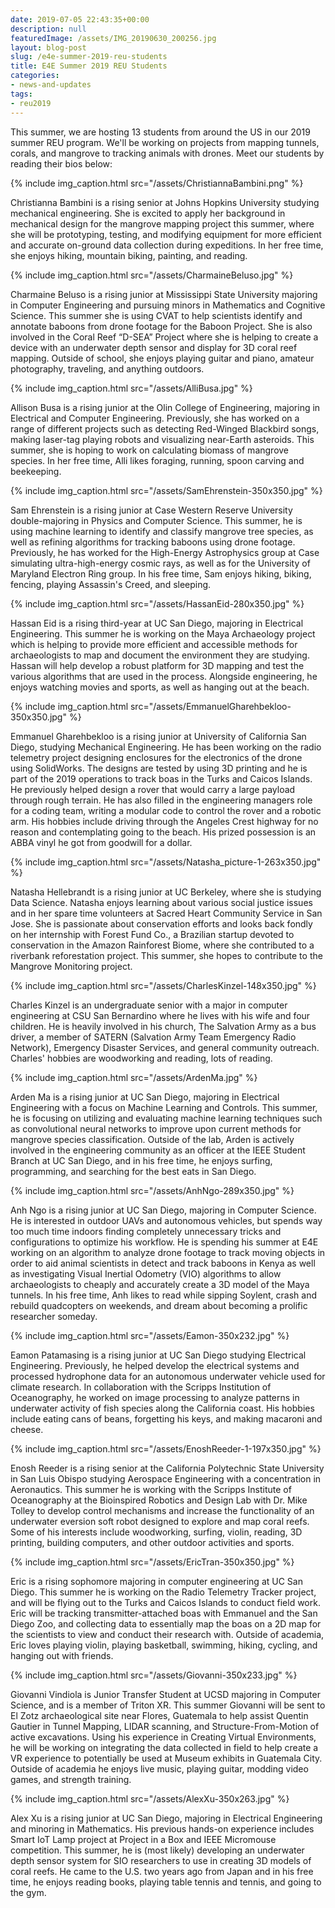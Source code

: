 ```yaml
---
date: 2019-07-05 22:43:35+00:00
description: null
featuredImage: /assets/IMG_20190630_200256.jpg
layout: blog-post
slug: /e4e-summer-2019-reu-students
title: E4E Summer 2019 REU Students
categories:
- news-and-updates
tags:
- reu2019
---
```


This summer, we are hosting 13 students from around the US in our 2019 summer REU program. We'll be working on projects from mapping tunnels, corals, and mangrove to tracking animals with drones. Meet our students by reading their bios below:

{% include 
    img_caption.html
    src="/assets/ChristiannaBambini.png"
%}

Christianna Bambini is a rising senior at Johns Hopkins University studying mechanical engineering. She is excited to apply her background in mechanical design for the mangrove mapping project this summer, where she will be prototyping, testing, and modifying equipment for more efficient and accurate on-ground data collection during expeditions. In her free time, she enjoys hiking, mountain biking, painting, and reading.

{% include 
    img_caption.html
    src="/assets/CharmaineBeluso.jpg"
%}

Charmaine Beluso is a rising junior at Mississippi State University majoring in Computer Engineering and pursuing minors in Mathematics and Cognitive Science. This summer she is using CVAT to help scientists identify and annotate baboons from drone footage for the Baboon Project. She is also involved in the Coral Reef “D-SEA” Project where she is helping to create a device with an underwater depth sensor and display for 3D coral reef mapping. Outside of school, she enjoys playing guitar and piano, amateur photography, traveling, and anything outdoors.

{% include 
    img_caption.html
    src="/assets/AlliBusa.jpg"
%}

Allison Busa is a rising junior at the Olin College of Engineering, majoring in Electrical and Computer Engineering. Previously, she has worked on a range of different projects such as detecting Red-Winged Blackbird songs, making laser-tag playing robots and visualizing near-Earth asteroids. This summer, she is hoping to work on calculating biomass of mangrove species. In her free time, Alli likes foraging, running, spoon carving and beekeeping.

{% include 
    img_caption.html
    src="/assets/SamEhrenstein-350x350.jpg"
%}

Sam Ehrenstein is a rising junior at Case Western Reserve University double-majoring in Physics and Computer Science. This summer, he is using machine learning to identify and classify mangrove tree species, as well as refining algorithms for tracking baboons using drone footage. Previously, he has worked for the High-Energy Astrophysics group at Case simulating ultra-high-energy cosmic rays, as well as for the University of Maryland Electron Ring group. In his free time, Sam enjoys hiking, biking, fencing, playing Assassin's Creed, and sleeping.

{% include 
    img_caption.html
    src="/assets/HassanEid-280x350.jpg"
%}

Hassan Eid is a rising third-year at UC San Diego, majoring in Electrical Engineering. This summer he is working on the Maya Archaeology project which is helping to provide more efficient and accessible methods for archaeologists to map and document the environment they are studying. Hassan will help develop a robust platform for 3D mapping and test the various algorithms that are used in the process. Alongside engineering, he enjoys watching movies and sports, as well as hanging out at the beach.

{% include 
    img_caption.html
    src="/assets/EmmanuelGharehbekloo-350x350.jpg"
%}

Emmanuel Gharehbekloo is a rising junior at University of California San Diego, studying Mechanical Engineering. He has been working on the radio telemetry project designing enclosures for the electronics of the drone using SolidWorks. The designs are tested by using 3D printing and he is part of the 2019 operations to track boas in the Turks and Caicos Islands. He previously helped design a rover that would carry a large payload through rough terrain. He has also filled in the engineering managers role for a coding team, writing a modular code to control the rover and a robotic arm. His hobbies include driving through the Angeles Crest highway for no reason and contemplating going to the beach. His prized possession is an ABBA vinyl he got from goodwill for a dollar.

{% include 
    img_caption.html
    src="/assets/Natasha_picture-1-263x350.jpg"
%}

Natasha Hellebrandt is a rising junior at UC Berkeley, where she is studying Data Science. Natasha enjoys learning about various social justice issues and in her spare time volunteers at Sacred Heart Community Service in San Jose. She is passionate about conservation efforts and looks back fondly on her internship with Forest Fund Co., a Brazilian startup devoted to conservation in the Amazon Rainforest Biome, where she contributed to a riverbank reforestation project. This summer, she hopes to contribute to the Mangrove Monitoring project.

{% include 
    img_caption.html
    src="/assets/CharlesKinzel-148x350.jpg"
%}

Charles Kinzel is an undergraduate senior with a major in computer engineering at CSU San Bernardino where he lives with his wife and four children. He is heavily involved in his church, The Salvation Army as a bus driver, a member of SATERN (Salvation Army Team Emergency Radio Network), Emergency Disaster Services, and general community outreach. Charles' hobbies are woodworking and reading, lots of reading.

{% include 
    img_caption.html
    src="/assets/ArdenMa.jpg"
%}

Arden Ma is a rising junior at UC San Diego, majoring in Electrical Engineering with a focus on Machine Learning and Controls. This summer, he is focusing on utilizing and evaluating machine learning techniques such as convolutional neural networks to improve upon current methods for mangrove species classification. Outside of the lab, Arden is actively involved in the engineering community as an officer at the IEEE Student Branch at UC San Diego, and in his free time, he enjoys surfing, programming, and searching for the best eats in San Diego.

{% include 
    img_caption.html
    src="/assets/AnhNgo-289x350.jpg"
%}

Anh Ngo is a rising junior at UC San Diego, majoring in Computer Science. He is interested in outdoor UAVs and autonomous vehicles, but spends way too much time indoors finding completely unnecessary tricks and configurations to optimize his workflow. He is spending his summer at E4E working on an algorithm to analyze drone footage to track moving objects in order to aid animal scientists in detect and track baboons in Kenya as well as investigating Visual Inertial Odometry (VIO) algorithms to allow archaeologists to cheaply and accurately create a 3D model of the Maya tunnels. In his free time, Anh likes to read while sipping Soylent, crash and rebuild quadcopters on weekends, and dream about becoming a prolific researcher someday.

{% include 
    img_caption.html
    src="/assets/Eamon-350x232.jpg"
%}

Eamon Patamasing is a rising junior at UC San Diego studying Electrical Engineering. Previously, he helped develop the electrical systems and processed hydrophone data for an autonomous underwater vehicle used for climate research. In collaboration with the Scripps Institution of Oceanography, he worked on image processing to analyze patterns in underwater activity of fish species along the California coast. His hobbies include eating cans of beans, forgetting his keys, and making macaroni and cheese.

{% include 
    img_caption.html
    src="/assets/EnoshReeder-1-197x350.jpg"
%}

Enosh Reeder is a rising senior at the California Polytechnic State University in San Luis Obispo studying Aerospace Engineering with a concentration in Aeronautics. This summer he is working with the Scripps Institute of Oceanography at the Bioinspired Robotics and Design Lab with Dr. Mike Tolley to develop control mechanisms and increase the functionality of an underwater eversion soft robot designed to explore and map coral reefs. Some of his interests include woodworking, surfing, violin, reading, 3D printing, building computers, and other outdoor activities and sports.


{% include 
    img_caption.html
    src="/assets/EricTran-350x350.jpg"
%}

Eric is a rising sophomore majoring in computer engineering at UC San Diego. This summer he is working on the Radio Telemetry Tracker project, and will be flying out to the Turks and Caicos Islands to conduct field work. Eric will be tracking transmitter-attached boas with Emmanuel and the San Diego Zoo, and collecting data to essentially map the boas on a 2D map for the scientists to view and conduct their research with. Outside of academia, Eric loves playing violin, playing basketball, swimming, hiking, cycling, and hanging out with friends.

{% include 
    img_caption.html
    src="/assets/Giovanni-350x233.jpg"
%}

Giovanni Vindiola is Junior Transfer Student at UCSD majoring in Computer Science, and is a member of Triton XR. This summer Giovanni will be sent to El Zotz archaeological site near Flores, Guatemala to help assist Quentin Gautier in Tunnel Mapping, LIDAR scanning, and Structure-From-Motion of active excavations. Using his experience in Creating Virtual Environments, he will be working on integrating the data collected in field to help create a VR experience to potentially be used at Museum exhibits in Guatemala City. Outside of academia he enjoys live music, playing guitar, modding video games, and strength training.

{% include 
    img_caption.html
    src="/assets/AlexXu-350x263.jpg"
%}

Alex Xu is a rising junior at UC San Diego, majoring in Electrical Engineering and minoring in Mathematics. His previous hands-on experience includes Smart IoT Lamp project at Project in a Box and IEEE Micromouse competition. This summer, he is (most likely) developing an underwater depth sensor system for SIO researchers to use in creating 3D models of coral reefs. He came to the U.S. two years ago from Japan and in his free time, he enjoys reading books, playing table tennis and tennis, and going to the gym.
